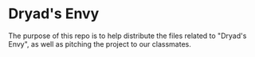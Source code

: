 # Dryad's Envy

The purpose of this repo is to help distribute the files related to "Dryad's Envy", as well as pitching the project to our classmates.
